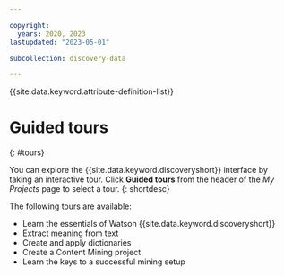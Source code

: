 ```yaml
---

copyright:
  years: 2020, 2023
lastupdated: "2023-05-01"

subcollection: discovery-data

---
```


{{site.data.keyword.attribute-definition-list}}

# Guided tours
{: #tours}

You can explore the {{site.data.keyword.discoveryshort}} interface by taking an interactive tour. Click **Guided tours** from the header of the *My Projects* page to select a tour.
{: shortdesc}

The following tours are available:

- Learn the essentials of Watson {{site.data.keyword.discoveryshort}}
- Extract meaning from text
- Create and apply dictionaries
- Create a Content Mining project
- Learn the keys to a successful mining setup
